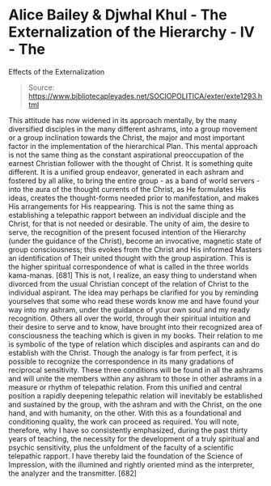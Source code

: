 # Alice Bailey & Djwhal Khul - The Externalization of the Hierarchy - IV - The
Effects of the Externalization

> Source: https://www.bibliotecapleyades.net/SOCIOPOLITICA/exter/exte1293.html

This attitude has now widened in its approach mentally, by the many diversified disciples in the many different ashrams, into a group movement or a group inclination towards the Christ, the major and most important factor in the implementation of the hierarchical Plan. This mental approach is not the same thing as the constant aspirational preoccupation of the earnest Christian follower with the thought of Christ. It is something quite different.
It is a unified group endeavor, generated in each ashram and fostered by all alike, to bring the entire group - as a band of world servers - into the aura of the thought currents of the Christ, as He formulates His ideas, creates the thought-forms needed prior to manifestation, and makes His arrangements for His reappearing. This is not the same thing as establishing a telepathic rapport between an individual disciple and the Christ, for that is not needed or desirable. The unity of aim, the desire to serve, the recognition of the present focused intention of the Hierarchy (under the guidance of the Christ), become an invocative, magnetic state of group consciousness; this evokes from the Christ and His informed Masters an identification of Their united thought with the group aspiration. This is the higher spiritual correspondence of what is called in the three worlds kama-manas. [681]
This is not, I realize, an easy thing to understand when divorced from the usual Christian concept of the relation of Christ to the individual aspirant. The idea may perhaps be clarified for you by reminding yourselves that some who read these words know me and have found your way into my ashram, under the guidance of your own soul and my ready recognition. Others all over the world, through their spiritual intuition and their desire to serve and to know, have brought into their recognized area of consciousness the teaching which is given in my books. Their relation to me is symbolic of the type of relation which disciples and aspirants can and do establish with the Christ. Though the analogy is far from perfect, it is possible to recognize the correspondence in its many gradations of reciprocal sensitivity.
These three conditions will be found in all the ashrams and will unite the members within any ashram to those in other ashrams in a measure or rhythm of telepathic relation. From this unified and central position a rapidly deepening telepathic relation will inevitably be established and sustained by the group, with the ashram and with the Christ, on the one hand, and with humanity, on the other. With this as a foundational and conditioning quality, the work can proceed as required.
You will note, therefore, why I have so consistently emphasized, during the past thirty years of teaching, the necessity for the development of a truly spiritual and psychic sensitivity, plus the unfoldment of the faculty of a scientific telepathic rapport. I have thereby laid the foundation of the Science of Impression, with the illumined and rightly oriented mind as the interpreter, the analyzer and the transmitter. [682]
